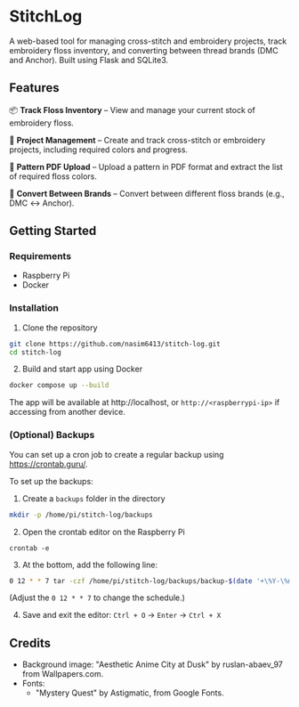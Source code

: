 # StitchLog
A web-based tool for managing cross-stitch and embroidery projects, track embroidery floss inventory, and converting between thread brands (DMC and Anchor). Built using Flask and SQLite3.

## Features

📦 **Track Floss Inventory** – View and manage your current stock of embroidery floss.

🧵 **Project Management** – Create and track cross-stitch or embroidery projects, including required colors and progress.

📄 **Pattern PDF Upload** – Upload a pattern in PDF format and extract the list of required floss colors.

🔄 **Convert Between Brands** – Convert between different floss brands (e.g., DMC ↔ Anchor).

## Getting Started
### Requirements
- Raspberry Pi
- Docker

### Installation

1. Clone the repository

```bash
git clone https://github.com/nasim6413/stitch-log.git
cd stitch-log
```

2. Build and start app using Docker

```bash
docker compose up --build
```

The app will be available at http://localhost, or `http://<raspberrypi-ip>` if accessing from another device. 

### (Optional) Backups
You can set up a cron job to create a regular backup using https://crontab.guru/.

To set up the backups:

1. Create a `backups` folder in the directory

```bash
mkdir -p /home/pi/stitch-log/backups
```

2. Open the crontab editor on the Raspberry Pi

```
crontab -e
```

3. At the bottom, add the following line:
```bash
0 12 * * 7 tar -czf /home/pi/stitch-log/backups/backup-$(date '+\%Y-\%m-\%d').tar.gz -C /home/pi/stitch-log instance
```

(Adjust the `0 12 * * 7` to change the schedule.)

4. Save and exit the editor: `Ctrl + O` -> `Enter` -> `Ctrl + X`

## Credits

- Background image: "Aesthetic Anime City at Dusk" by ruslan-abaev_97 from Wallpapers.com.
- Fonts: 
    - "Mystery Quest" by Astigmatic, from Google Fonts.
